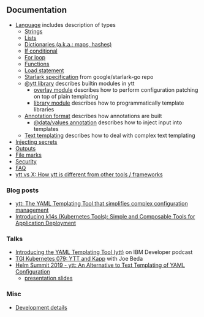 ## Documentation

- [Language](lang.md) includes description of types
  - [Strings](lang-ref-string.md)
  - [Lists](lang-ref-list.md)
  - [Dictionaries (a.k.a.: maps, hashes)](lang-ref-dict.md)
  - [If conditional](lang-ref-if.md)
  - [For loop](lang-ref-for.md)
  - [Functions](lang-ref-def.md)
  - [Load statement](lang-ref-load.md)
  - [Starlark specification](https://github.com/google/starlark-go/blob/master/doc/spec.md#contents) from google/starlark-go repo
  - [@ytt library](lang-ref-ytt.md) describes builtin modules in ytt
    - [overlay module](lang-ref-ytt-overlay.md) describes how to perform configuration patching on top of plain templating
    - [library module](lang-ref-ytt-library.md) describes how to programmatically template libraries
  - [Annotation format](lang-ref-annotation.md) describes how annotations are built
    - [@data/values annotation](ytt-data-values.md) describes how to inject input into templates
  - [Text templating](ytt-text-templating.md) describes how to deal with complex text templating
- [Injecting secrets](injecting-secrets.md)
- [Outputs](outputs.md)
- [File marks](file-marks.md)
- [Security](security.md)
- [FAQ](faq.md)
- [ytt vs X: How ytt is different from other tools / frameworks](ytt-vs-x.md)

### Blog posts

- [ytt: The YAML Templating Tool that simplifies complex configuration management](https://developer.ibm.com/blogs/yaml-templating-tool-to-simplify-complex-configuration-management/)
- [Introducing k14s (Kubernetes Tools): Simple and Composable Tools for Application Deployment](https://content.pivotal.io/blog/introducing-k14s-kubernetes-tools-simple-and-composable-tools-for-application-deployment)

### Talks

- [Introducing the YAML Templating Tool (ytt)](https://www.youtube.com/watch?v=KbB5tI_g3bo) on IBM Developer podcast
- [TGI Kubernetes 079: YTT and Kapp](https://www.youtube.com/watch?v=CSglwNTQiYg) with Joe Beda
- [Helm Summit 2019 - ytt: An Alternative to Text Templating of YAML Configuration](https://www.youtube.com/watch?v=7-PqgpkxC7E)
  - [presentation slides](https://github.com/k14s/meetups/blob/master/ytt-2019-sep-helm-summit.pdf)

### Misc

- [Development details](dev.md)
